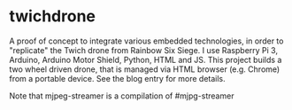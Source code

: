 # twichdrone
A proof of concept to integrate various embedded technologies, in order to "replicate" the Twich drone from Rainbow Six Siege. I use Raspberry Pi 3, Arduino, Arduino Motor Shield, Python, HTML and JS. This project builds a two wheel driven drone, that is managed via HTML browser (e.g. Chrome) from a portable device. See the blog entry for more details.

Note that mjpeg-streamer is a compilation of #mjpg-streamer
